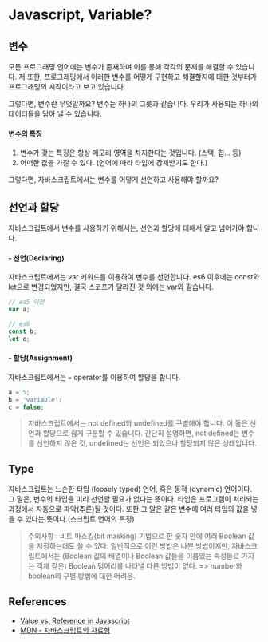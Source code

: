 # Javascript, Variable?

## 변수
모든 프로그래밍 언어에는 변수가 존재하며 이를 통해 각각의 문제를 해결할 수 있습니다.
저 또한, 프로그래밍에서 이러한 변수를 어떻게 구현하고 해결할지에 대한 것부터가 프로그래밍의 시작이라고 보고 있습니다.

그렇다면, 변수란 무엇일까요? 변수는 하나의 그릇과 같습니다. 우리가 사용되는 하나의 데이터들을 담아 낼 수 있습니다.

#### 변수의 특징
1. 변수가 갖는 특징은 항상 메모리 영역을 차지한다는 것입니다. (스택, 힙... 등)
2. 어떠한 값을 가질 수 있다. (언어에 따라 타입에 강제받기도 한다.)

그렇다면, 자바스크립트에서는 변수를 어떻게 선언하고 사용해야 할까요?

## 선언과 할당
자바스크립트에서 변수를 사용하기 위해서는, 선언과 할당에 대해서 알고 넘어가야 합니다.

#### - 선언(Declaring)
자바스크립트에서는 var 키워드를 이용하여 변수를 선언합니다. es6 이후에는 const와 let으로 변경되었지만, 결국 스코프가 달라진 것 외에는 var와 같습니다.

```js
// es5 이전
var a;

// es6
const b;
let c;
```

#### - 할당(Assignment)
자바스크립트에서는 `=` operator를 이용하여 할당을 합니다.

```js
a = 5;
b = 'variable';
c = false;
```

> 자바스크립트에서는 not defined와 undefined를 구별해야 합니다. 이 둘은 선언과 할당으로 쉽게 구분할 수 있습니다.
간단히 설명하면, not defined는 변수를 선언하지 않은 것, undefined는 선언은 되었으나 할당되지 않은 상태입니다.

## Type
자바스크립트는 느슨한 타입 (loosely typed) 언어, 혹은 동적 (dynamic) 언어이다. 그 말은, 변수의 타입을 미리 선언할 필요가 없다는 뜻이다.
타입은 프로그램이 처리되는 과정에서 자동으로 파악(추론)될 것이다. 또한 그 말은 같은 변수에 여러 타입의 값을 넣을 수 있다는 뜻이다.(스크립트 언어의 특징)


> 주의사항 : 비트 마스킹(bit masking) 기법으로 한 숫자 안에 여러 Boolean 값을 저장하는데도 쓸 수 있다. 일반적으로 이런 방법은 나쁜 방법이지만, 자바스크립트에서는 (Boolean 값의 배열이나 Boolean 값들을 이름있는 속성들로 가지는 객체 같은) Boolean 덩어리를 나타낼 다른 방법이 없다. => number와 boolean의 구별 방법에 대한 어려움.


## References
- [Value vs. Reference in Javascript](https://codeburst.io/explaining-value-vs-reference-in-javascript-647a975e12a0)
- [MDN - 자바스크립트의 자료형](https://developer.mozilla.org/ko/docs/Web/JavaScript/Data_structures)


